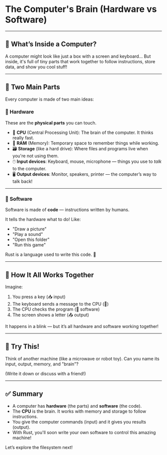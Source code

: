 # The Computer's Brain (Hardware vs Software)

---

## 🧠 What’s Inside a Computer?

A computer might look like just a box with a screen and keyboard...
But inside, it's full of tiny parts that work together to follow instructions, store data, and show you cool stuff!

---

## 🧱 Two Main Parts

Every computer is made of two main ideas:

### 💾 Hardware

These are the **physical parts** you can touch.

- 🧠 **CPU** (Central Processing Unit): The brain of the computer. It thinks really fast.
- 🧮 **RAM** (Memory): Temporary space to remember things while working.
- 🗃️ **Storage** (like a hard drive): Where files and programs live when you're not using them.
- 🖱️ **Input devices**: Keyboard, mouse, microphone — things you use to *talk* to the computer.
- 🖥️ **Output devices**: Monitor, speakers, printer — the computer’s way to talk back!

---

### 📜 Software

Software is made of **code** — instructions written by humans.

It tells the hardware what to do! Like:

- "Draw a picture"
- "Play a sound"
- "Open this folder"
- "Run this game"

Rust is a language used to write this code. 🦀

---

## 🔁 How It All Works Together

Imagine:

1. You press a key (📥 input)
2. The keyboard sends a message to the CPU (🧠)
3. The CPU checks the program (📜 software)
4. The screen shows a letter (📤 output)

It happens in a blink — but it’s all hardware and software working together!

---

## 🧪 Try This!

Think of another machine (like a microwave or robot toy).
Can you name its input, output, memory, and "brain"?

(Write it down or discuss with a friend!)

---

## ✅ Summary

- A computer has **hardware** (the parts) and **software** (the code).
- The **CPU** is the brain. It works with memory and storage to follow instructions.
- You give the computer commands (input) and it gives you results (output).
- With Rust, you'll soon write your own software to control this amazing machine!

Let’s explore the filesystem next!
